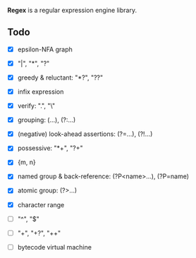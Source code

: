 **Regex** is a regular expression engine library.

## Todo

- [x] epsilon-NFA graph
- [x] "|", "\*", "?"
- [x] greedy & reluctant: "\*?", "??"
- [x] infix expression
- [x] verify: ".", "\\"
- [x] grouping: (...), (?:...)
- [x] (negative) look-ahead assertions: (?=...), (?!...)
- [x] possessive: "\*+", "?+"
- [x] {m, n}
- [x] named group & back-reference: (?P\<name\>...), (?P=name) 
- [x] atomic group: (?>...)
- [x] character range
- [ ] "^", "$"
- [ ] "+", "+?", "++"
- [ ] bytecode virtual machine

